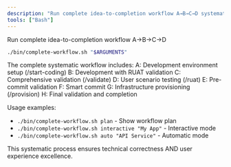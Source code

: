 ```yaml
---
description: "Run complete idea-to-completion workflow A→B→C→D systematic process"
tools: ["Bash"]
---
```


Run complete idea-to-completion workflow A→B→C→D

```bash
./bin/complete-workflow.sh "$ARGUMENTS"
```

The complete systematic workflow includes:
A: Development environment setup (/start-coding)
B: Development with RUAT validation
C: Comprehensive validation (/validate)
D: User scenario testing (/ruat)
E: Pre-commit validation
F: Smart commit
G: Infrastructure provisioning (/provision)
H: Final validation and completion

Usage examples:
- `./bin/complete-workflow.sh plan` - Show workflow plan
- `./bin/complete-workflow.sh interactive "My App"` - Interactive mode
- `./bin/complete-workflow.sh auto "API Service"` - Automatic mode

This systematic process ensures technical correctness AND user experience excellence.